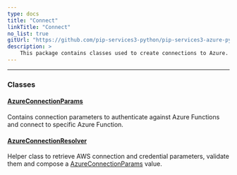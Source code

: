 ```yaml
---
type: docs
title: "Connect"
linkTitle: "Connect"
no_list: true
gitUrl: "https://github.com/pip-services3-python/pip-services3-azure-python"
description: >
    This package contains classes used to create connections to Azure.
---
```

---

<div class="module-body"> 


### Classes

#### [AzureConnectionParams](azure_connection_params)
Contains connection parameters to authenticate against Azure Functions
and connect to specific Azure Function.

#### [AzureConnectionResolver](azure_connection_resolver)
Helper class to retrieve AWS connection and credential parameters,
validate them and compose a [AzureConnectionParams](azure_connection_params) value.

</div>
